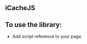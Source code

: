 ## iCacheJS

To use the library:
-------------------
* Add script reference to your page.

  <script src='icache.js'></script>
